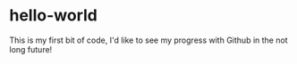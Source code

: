 # hello-world

This is my first bit of code, I'd like to see my progress with Github in the not long future!
